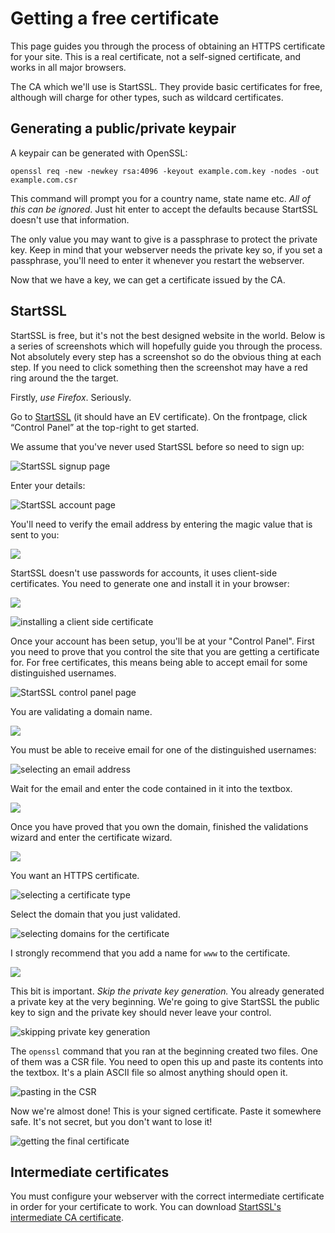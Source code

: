 # Getting a free certificate

This page guides you through the process of obtaining an HTTPS certificate for your site. This is a real certificate, not a self-signed certificate, and works in all major browsers.

The CA which we'll use is StartSSL. They provide basic certificates for free, although will charge for other types, such as wildcard certificates.

## Generating a public/private keypair

A keypair can be generated with OpenSSL:

    openssl req -new -newkey rsa:4096 -keyout example.com.key -nodes -out example.com.csr

This command will prompt you for a country name, state name etc. *All of this can be ignored*. Just hit enter to accept the defaults because StartSSL doesn't use that information.

The only value you may want to give is a passphrase to protect the private key. Keep in mind that your webserver needs the private key so, if you set a passphrase, you'll need to enter it whenever you restart the webserver.

Now that we have a key, we can get a certificate issued by the CA.

## StartSSL

StartSSL is free, but it's not the best designed website in the world. Below is a series of screenshots which will hopefully guide you through the process. Not absolutely every step has a screenshot so do the obvious thing at each step. If you need to click something then the screenshot may have a red ring around the the target.

Firstly, *use Firefox*. Seriously.

Go to [StartSSL](https://startssl.com) (it should have an EV certificate). On the frontpage, click &ldquo;Control Panel&rdquo; at the top-right to get started.

We assume that you've never used StartSSL before so need to sign up:

![StartSSL signup page](../../../raw/master/startssl/startssl-signup.png)

Enter your details:

![StartSSL account page](../../../raw/master/startssl/startssl-account.png)

You'll need to verify the email address by entering the magic value that is sent to you:

![](../../../raw/master/startssl/startssl-verify1.png)

StartSSL doesn't use passwords for accounts, it uses client-side certificates. You need to generate one and install it in your browser:

![](../../../raw/master/startssl/startssl-genkey.png)

![installing a client side certificate](../../../raw/master/startssl/startssl-clientsidecert.png)

Once your account has been setup, you'll be at your "Control Panel". First you need to prove that you control the site that you are getting a certificate for. For free certificates, this means being able to accept email for some distinguished usernames.

![StartSSL control panel page](../../../raw/master/startssl/startssl-cp.png)

You are validating a domain name.

![](../../../raw/master/startssl/startssl-valtype.png)

You must be able to receive email for one of the distinguished usernames:

![selecting an email address](../../../raw/master/startssl/startssl-selemail.png)

Wait for the email and enter the code contained in it into the textbox.

![](../../../raw/master/startssl/startssl-code2.png)

Once you have proved that you own the domain, finished the validations wizard and enter the certificate wizard.

![](../../../raw/master/startssl/startssl-valok.png)

You want an HTTPS certificate.

![selecting a certificate type](../../../raw/master/startssl/startssl-certtype.png)

Select the domain that you just validated.

![selecting domains for the certificate](../../../raw/master/startssl/startssl-seldomains.png)

I strongly recommend that you add a name for `www` to the certificate.

![](../../../raw/master/startssl/startssl-adddomains.png)

This bit is important. *Skip the private key generation.* You already generated a private key at the very beginning. We're going to give StartSSL the public key to sign and the private key should never leave your control.

![skipping private key generation](../../../raw/master/startssl/startssl-genprivkey.png)

The `openssl` command that you ran at the beginning created two files. One of them was a CSR file. You need to open this up and paste its contents into the textbox. It's a plain ASCII file so almost anything should open it.

![pasting in the CSR](../../../raw/master/startssl/startssl-csr.png)

Now we're almost done! This is your signed certificate. Paste it somewhere safe. It's not secret, but you don't want to lose it!

![getting the final certificate](../../../raw/master/startssl/startssl-savecert.png)

## Intermediate certificates

You must configure your webserver with the correct intermediate certificate in order for your certificate to work. You can download [StartSSL's intermediate CA certificate](https://www.startssl.com/certs/sub.class1.server.ca.pem).
